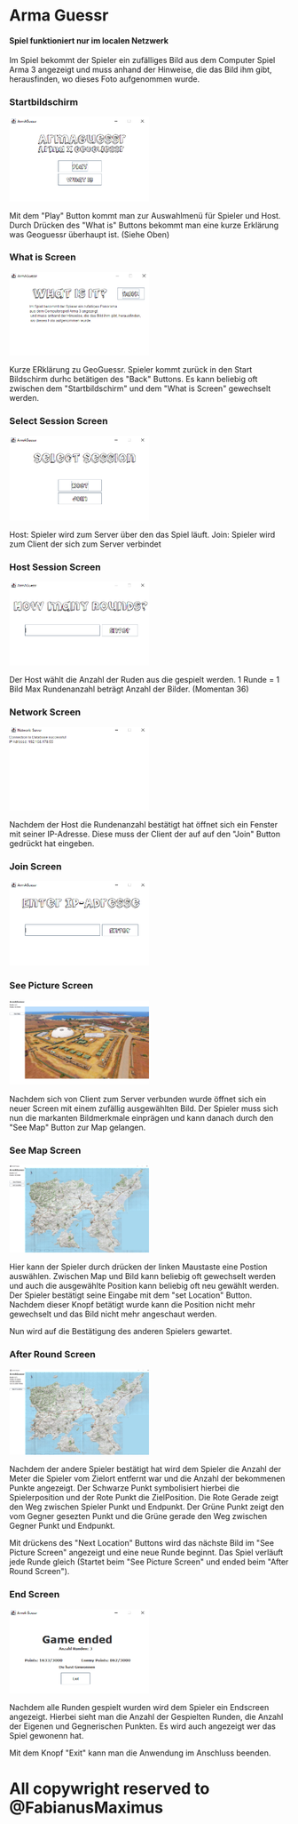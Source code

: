 # Arma Guessr

#### Spiel funktioniert nur im localen Netzwerk

Im Spiel bekommt der Spieler ein zufälliges Bild aus
dem Computer Spiel Arma 3 angezeigt und muss anhand der Hinweise, die das Bild ihm gibt, 
herausfinden, wo dieses Foto aufgenommen wurde.

### Startbildschirm

<img src="READMEpictures/Start.PNG" width="50%">

Mit dem "Play" Button kommt man zur Auswahlmenü für Spieler und Host.
Durch Drücken des "What is" Buttons bekommt man eine kurze Erklärung was Geoguessr überhaupt ist. (Siehe Oben)

### What is Screen

<img src="READMEpictures/WhatIs.PNG" width="50%">

Kurze ERklärung zu GeoGuessr.
Spieler kommt zurück in den Start Bildschirm durhc betätigen des "Back" Buttons.
Es kann beliebig oft zwischen dem "Startbildschirm" und dem "What is Screen" gewechselt werden.


### Select Session Screen

<img src="READMEpictures/SelectSession.PNG" width="50%">

Host:
Spieler wird zum Server über den das Spiel läuft.
Join:
Spieler wird zum Client der sich zum Server verbindet

### Host Session Screen

<img src="READMEpictures/SelectRoundAnz.PNG" width="50%">

Der Host wählt die Anzahl der Ruden aus die gespielt werden.
1 Runde = 1 Bild
Max Rundenanzahl beträgt Anzahl der Bilder. (Momentan 36)

### Network Screen

<img src="READMEpictures/IP-Adresse.PNG" width="50%">

Nachdem der Host die Rundenanzahl bestätigt hat öffnet sich ein Fenster mit seiner IP-Adresse.
Diese muss der Client der auf auf den "Join" Button gedrückt hat eingeben.

### Join Screen
<img src="READMEpictures/EnterIP.PNG" width="50%">

### See Picture Screen

<img src="READMEpictures/SeePicture.PNG" width="50%">

Nachdem sich von Client zum Server verbunden wurde öffnet sich ein neuer Screen mit einem zufällig ausgewählten Bild.
Der Spieler muss sich nun die markanten Bildmerkmale einprägen und kann danach durch den "See Map" Button zur Map gelangen.

### See Map Screen

<img src="READMEpictures/seeMap.PNG" width="50%">

Hier kann der Spieler durch drücken der linken Maustaste eine Postion auswählen.
Zwischen Map und Bild kann beliebig oft gewechselt werden und auch die ausgewählte Position kann beliebig oft neu gewählt werden.
Der Spieler bestätigt seine Eingabe mit dem "set Location" Button. Nachdem dieser Knopf betätigt wurde kann die Position nicht mehr gewechselt 
und das Bild nicht mehr angeschaut werden.

Nun wird auf die Bestätigung des anderen Spielers gewartet.

### After Round Screen

<img src="READMEpictures/AfterSetLocation.PNG" width="50%">

Nachdem der andere Spieler bestätigt hat wird dem Spieler die Anzahl der Meter die Spieler vom Zielort entfernt war und die Anzahl der bekommenen Punkte angezeigt.
Der Schwarze Punkt symbolisiert hierbei die Spielerposition und der Rote Punkt die ZielPosition.
Die Rote Gerade zeigt den Weg zwischen Spieler Punkt und Endpunkt.
Der Grüne Punkt zeigt den vom Gegner gesezten Punkt und die Grüne gerade den Weg zwischen Gegner Punkt und Endpunkt.

Mit drückens des "Next Location" Buttons wird das nächste Bild im "See Picture Screen" angezeigt und eine neue Runde beginnt.
Das Spiel verläuft jede Runde gleich (Startet beim "See Picture Screen" und ended beim "After Round Screen").

### End Screen

<img src="READMEpictures/GameEnded.PNG" width="50%">

Nachdem alle Runden gespielt wurden wird dem Spieler ein Endscreen angezeigt.
Hierbei sieht man die Anzahl der Gespielten Runden, die Anzahl der Eigenen und Gegnerischen Punkten.
Es wird auch angezeigt wer das Spiel gewonenn hat.

Mit dem Knopf "Exit" kann man die Anwendung im Anschluss beenden.

# All copywright reserved to @FabianusMaximus